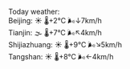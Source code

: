 Today weather:  
Beijing: ☀️   🌡️+2°C 🌬️↓7km/h  
Tianjin: 🌫  🌡️+7°C 🌬️↖4km/h  
Shijiazhuang: ☀️   🌡️+9°C 🌬️↘5km/h  
Tangshan: ☀️   🌡️+8°C 🌬️←4km/h  
